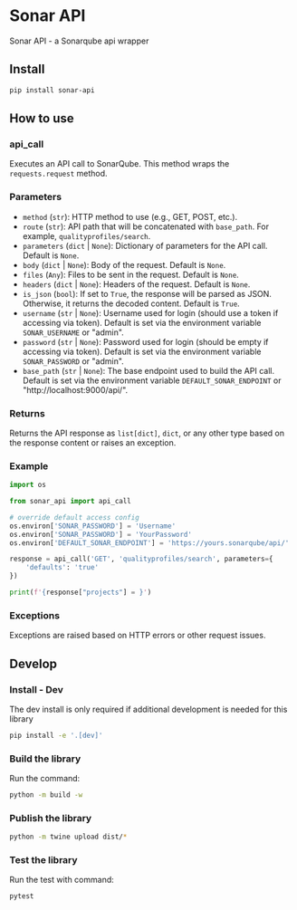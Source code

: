 # Sonar API

Sonar API - a Sonarqube api wrapper

## Install

```bash
pip install sonar-api
``` 

## How to use

### api_call

Executes an API call to SonarQube. This method wraps the `requests.request` method.

### Parameters

- `method` (`str`): HTTP method to use (e.g., GET, POST, etc.).
- `route` (`str`): API path that will be concatenated with `base_path`. For example, `qualityprofiles/search`.
- `parameters` (`dict` | `None`): Dictionary of parameters for the API call. Default is `None`.
- `body` (`dict` | `None`): Body of the request. Default is `None`.
- `files` (`Any`): Files to be sent in the request. Default is `None`.
- `headers` (`dict` | `None`): Headers of the request. Default is `None`.
- `is_json` (`bool`): If set to `True`, the response will be parsed as JSON. Otherwise, it returns the decoded content. Default is `True`.
- `username` (`str` | `None`): Username used for login (should use a token if accessing via token). Default is set via the environment variable `SONAR_USERNAME` or "admin".
- `password` (`str` | `None`): Password used for login (should be empty if accessing via token). Default is set via the environment variable `SONAR_PASSWORD` or "admin".
- `base_path` (`str` | `None`): The base endpoint used to build the API call. Default is set via the environment variable `DEFAULT_SONAR_ENDPOINT` or "http://localhost:9000/api/".

### Returns

Returns the API response as `list[dict]`, `dict`, or any other type based on the response content or raises an exception.

### Example

```python
import os

from sonar_api import api_call

# override default access config
os.environ['SONAR_PASSWORD'] = 'Username'
os.environ['SONAR_PASSWORD'] = 'YourPassword'
os.environ['DEFAULT_SONAR_ENDPOINT'] = 'https://yours.sonarqube/api/'

response = api_call('GET', 'qualityprofiles/search', parameters={
    'defaults': 'true'
})

print(f'{response["projects"] = }')
```

### Exceptions

Exceptions are raised based on HTTP errors or other request issues.

## Develop

### Install - Dev

The dev install is only required if additional development is needed for this library

```bash
pip install -e '.[dev]'
```

### Build the library

Run the command:

```bash
python -m build -w
```

### Publish the library

```bash
python -m twine upload dist/*
```

### Test the library

Run the test with command:

```bash
pytest
```
